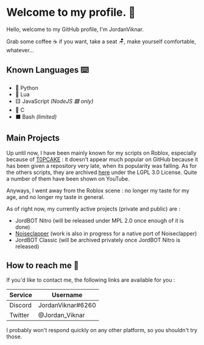 # Welcome to my profile. 👋

Hello, welcome to my GitHub profile, I'm JordanViknar.

Grab some coffee ☕ if you want, take a seat 🪑, make yourself comfortable, whatever...

## Known Languages ⌨️
- 🐍 Python
- 🔵 Lua
- 🟨 JavaScript *(NodeJS 🟩 only)*
- 🔵 C
- ⬛ Bash *(limited)*

## Main Projects
Up until now, I have been mainly known for my scripts on Roblox, especially because of [T0PCAKE](https://github.com/JordanViknar/T0PCAKE) : it doesn't appear much popular on GitHub because it has been given a repository very late, when its popularity was falling.
As for the others scripts, they are archived [here](https://github.com/JordanViknar/JV-Roblox-Scripts) under the LGPL 3.0 License. Quite a number of them have been shown on YouTube.

Anyways, I went away from the Roblox scene : no longer my taste for my age, and no longer my taste in general.

As of right now, my currently active projects (private and public) are :
- JordBOT Nitro (will be released under MPL 2.0 once enough of it is done)
- [Noiseclapper](https://github.com/JordanViknar/Noiseclapper) (work is also in progress for a native port of Noiseclapper)
- JordBOT Classic (will be archived privately once JordBOT Nitro is released)

## How to reach me 📱

If you'd like to contact me, the following links are available for you :

| Service | Username |
| ---- | ---- |
| Discord | JordanViknar#6260 |
| Twitter | @Jordan_Viknar |

I probably won't respond quickly on any other platform, so you shouldn't try those.
